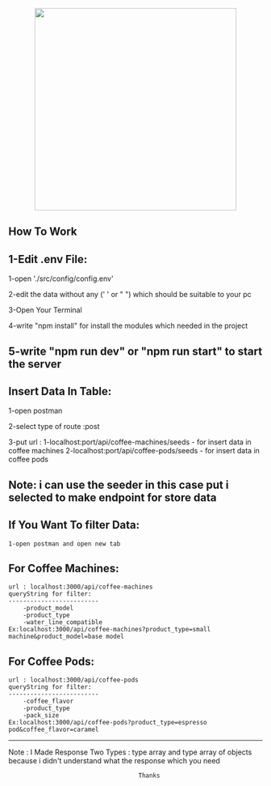 <p align="center"><img src="https://upload.wikimedia.org/wikipedia/commons/thumb/d/d9/Node.js_logo.svg/1280px-Node.js_logo.svg.png" width="400"></p>
<p align="center">
</p>

## How To Work 


1-Edit .env File:
------------------  
1-open './src/config/config.env'

2-edit the data without any (' ' or " ") which should be suitable to your pc

3-Open Your Terminal

4-write "npm install" for install the modules which needed in the project

5-write "npm run dev" or "npm run start" to start the server
----------------------------------------------------------------------
Insert Data In Table:
-----------------------
1-open postman 

2-select type of route :post

3-put url :
    1-localhost:port/api/coffee-machines/seeds - for insert data in coffee machines
    2-localhost:port/api/coffee-pods/seeds     -  for insert data in coffee pods

Note: i can use the seeder in this case put i selected to make endpoint for store data
-----------------------------------------------------------------------------------
If You Want To filter Data:
----------------------------
    1-open postman and open new tab

For Coffee Machines:
---------------------
    url : localhost:3000/api/coffee-machines
    queryString for filter:
    -------------------------
        -product_model
        -product_type
        -water_line_compatible
    Ex:localhost:3000/api/coffee-machines?product_type=small machine&product_model=base model


For Coffee Pods:
---------------------
    url : localhost:3000/api/coffee-pods
    queryString for filter:
    -------------------------
        -coffee_flavor
        -product_type
        -pack_size
    Ex:localhost:3000/api/coffee-pods?product_type=espresso pod&coffee_flavor=caramel
---------------------------------------------------------------------------------------------------
Note : I Made Response Two Types : type array and type array of objects because i didn't understand what the response which you need
            
                                        Thanks    


